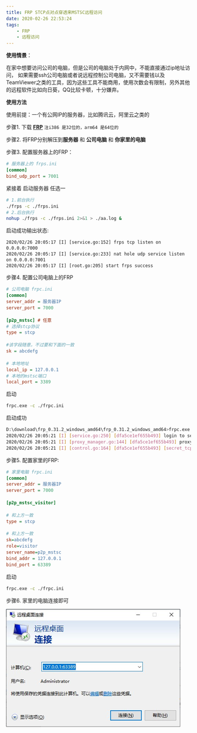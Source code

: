 ```yaml
---
title: FRP STCP点对点穿透来MSTSC远程访问
date: 2020-02-26 22:53:24
tags:
	- FRP
	- 远程访问
---
```




**使用情景**：

在家中想要访问公司的电脑，但是公司的电脑处于内网中，不能直接通过ip地址访问， 如果需要ssh公司电脑或者说远程控制公司电脑，又不需要钱以及TeamViewer之类的工具，因为这些工具不能商用，使用次数会有限制，另外其他的远程软件比如向日葵，QQ比较卡顿，十分嫌弃。



**使用方法**

<!-- more -->

使用前提：一个有公网IP的服务器，比如腾讯云，阿里云之类的



步骤1. 下载 <a href='https://github.com/fatedier/frp/releases' >**FRP**</a> `注i386 是32位的，arm64 是64位的`

步骤2. 将FRP分别解压到**服务器** 和 **公司电脑** 和 **你家里的电脑**  



步骤3. 配置服务器上的FRP：

```ini
# 服务器上的 frps.ini
[common]
bind_udp_port = 7001
```

紧接着 启动服务器 任选一

```bash
# 1.前台执行
./frps -c ./frps.ini
# 2.后台执行 
nohup ./frps -c ./frps.ini 2>&1 > ./aa.log &
```

启动成功输出状态:

```shell
2020/02/26 20:05:17 [I] [service.go:152] frps tcp listen on 0.0.0.0:7000
2020/02/26 20:05:17 [I] [service.go:233] nat hole udp service listen on 0.0.0.0:7001
2020/02/26 20:05:17 [I] [root.go:205] start frps success
```



步骤4. 配置公司电脑上的FRP



```ini
# 公司电脑 frpc.ini
[common]
server_addr = 服务器IP
server_port = 7000

[p2p_mstsc] # 任意
# 选择stcp协议 
type = stcp   

#该字段随意，不过要和下面的一致
sk = abcdefg  

# 本地地址
local_ip = 127.0.0.1 
# 本地的mstsc端口
local_port = 3389 

```

启动 

```bash
frpc.exe -c ./frpc.ini
```

启动成功

```bash
D:\download\frp_0.31.2_windows_amd64\frp_0.31.2_windows_amd64>frpc.exe -c ./frpc.ini
2020/02/26 20:05:21 [I] [service.go:250] [dfa5ce1ef655b493] login to server success, get run id [dfa5ce1ef655b493], server udp port [7001]
2020/02/26 20:05:21 [I] [proxy_manager.go:144] [dfa5ce1ef655b493] proxy added: [secret_tcp]
2020/02/26 20:05:21 [I] [control.go:164] [dfa5ce1ef655b493] [secret_tcp] start proxy success
```





步骤5. 配置家里的FRP:



```ini
# 家里电脑 frpc.ini
[common]
server_addr = 服务器IP
server_port = 7000

[p2p_mstsc_visitor]

# 和上方一致
type = stcp

# 和上方一致
sk=abcdefg
role=visitor
server_name=p2p_mstsc
bind_addr = 127.0.0.1
bind_port = 63389

```

启动

```bash
frpc.exe -c ./frpc.ini
```



步骤6. 家里的电脑连接即可

![](FRP-STCP点对点穿透来MSTSC远程访问\Snipaste_2020-02-26_23-18-44.jpg)

